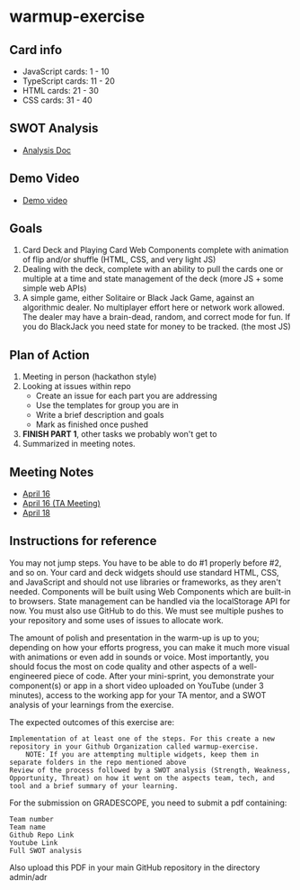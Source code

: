# warmup-exercise

## Card info
- JavaScript cards: 1 - 10
- TypeScript cards: 11 - 20
- HTML cards: 21 - 30
- CSS cards: 31 - 40

## SWOT Analysis
- [Analysis Doc](https://github.com/cse110-sp25-group27/cse110-sp25-group27/blob/main/admin/adr/SWOT_analysis.pdf)

## Demo Video
- [Demo video](https://youtu.be/8ZBBT9tMAtk)

## Goals
1. Card Deck and Playing Card Web Components complete with animation of flip and/or shuffle (HTML, CSS, and very light JS)
2. Dealing with the deck, complete with an ability to pull the cards one or multiple at a time and state management of the deck (more JS + some simple web APIs) 
3. A simple game, either Solitaire or Black Jack Game, against an algorithmic dealer.  No multiplayer effort here or network work allowed.  The dealer may have a brain-dead, random, and correct mode for fun.  If you do BlackJack you need state for money to be tracked.    (the most JS)

## Plan of Action
1. Meeting in person (hackathon style)
2. Looking at issues within repo
   - Create an issue for each part you are addressing
   - Use the templates for group you are in
   - Write a brief description and goals
   - Mark as finished once pushed
4. **FINISH PART 1**, other tasks we probably won't get to
5. Summarized in meeting notes.

## Meeting Notes
- [April 16](https://github.com/cse110-sp25-group27/cse110-sp25-group27/blob/main/admin/meetings/april_16.md)
- [April 16 (TA Meeting)](https://github.com/cse110-sp25-group27/cse110-sp25-group27/blob/main/admin/meetings/april_16_TA.md)
- [April 18](https://github.com/cse110-sp25-group27/cse110-sp25-group27/blob/main/admin/meetings/april_18.md)

## Instructions for reference
You may not jump steps. You have to be able to do #1 properly before #2, and so on.  Your card and deck widgets should use standard HTML, CSS, and JavaScript and should not use libraries or frameworks, as they aren't needed.  Components will be built using Web Components which are built-in to browsers.   State management can be handled via the localStorage API for now.   You must also use GitHub to do this.  We must see multiple pushes to your repository and some uses of issues to allocate work.

The amount of polish and presentation in the warm-up is up to you; depending on how your efforts progress, you can make it much more visual with animations or even add in sounds or voice.  Most importantly, you should focus the most on code quality and other aspects of a well-engineered piece of code.  After your mini-sprint, you demonstrate your component(s) or app in a short video uploaded on YouTube (under 3 minutes), access to the working app for your TA mentor, and a SWOT analysis of your learnings from the exercise. 

The expected outcomes of this exercise are:

    Implementation of at least one of the steps. For this create a new repository in your Github Organization called warmup-exercise. 
        NOTE: If you are attempting multiple widgets, keep them in separate folders in the repo mentioned above
    Review of the process followed by a SWOT analysis (Strength, Weakness, Opportunity, Threat) on how it went on the aspects team, tech, and tool and a brief summary of your learning. 

For the submission on GRADESCOPE, you need to submit a pdf containing:

    Team number
    Team name
    Github Repo Link
    Youtube Link
    Full SWOT analysis

Also upload this PDF in your main GitHub repository in the directory admin/adr
